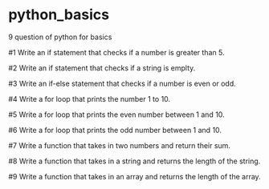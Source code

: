 # python_basics

9 question of python for basics

#1 Write an if statement that checks if a number is greater than 5.

#2 Write an if statement that checks if a string is emplty.

#3 Write an if-else statement that checks if a number is even or odd.

#4 Write a for loop that prints the number 1 to 10.

#5 Write a for loop that prints the even number between 1 and 10.

#6 Write a for loop that prints the odd number between 1 and 10.

#7 Write a function that takes in two numbers and return their sum.

#8 Write a function that takes in a string and returns the length of the string.

#9 Write a function that takes in an array and returns the length of the array.

